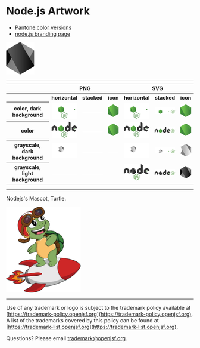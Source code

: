 # Node.js Artwork

- [Pantone color versions](./other/nodejs-pantone.zip)
- [node.js branding page](https://nodejs.org/en/branding/)

<table>
    <tr>
    	<th colspan="7"></th>
    </tr>
    <tr>
        <th width="120"></th>
        <th colspan="3">PNG</th>
        <th colspan="3">SVG</th>
    </tr>
    <tr>
        <th width="120"></th>
        <th>horizontal</th>
        <th>stacked</th>
        <th>icon</th>
        <th>horizontal</th>
        <th>stacked</th>
        <th>icon</th>
    </tr>
    <tr>
        <th>color, dark background</th>
        <td><img src="./nodejs-logo-color-dark_background.png" width="200"></td>
        <td><img src="../no_artwork_available.png" width="95"></td>
        <td><img src="./nodejs-icon-color.png" width="75"></td>
        <td><img src="./nodejs-logo-color-dark_background.svg" width="200"></td>
        <td><img src="./nodejs-logo-stacked-light.svg" width="95"></td>
        <td><img src="./nodejs-icon-color.svg" width="75"></td>
    </tr>
    <tr>
        <th>color</th>
        <td><img src="./nodejs-logo-color.png" width="200"></td>
        <td><img src="../no_artwork_available.png" width="95"></td>
        <td><img src="./nodejs-icon-color.png" width="75"></td>
        <td><img src="./nodejs-logo-color.svg" width="200"></td>
        <td><img src="./nodejs-logo-stacked-dark.svg" width="95"></td>
        <td><img src="./nodejs-icon-color.svg" width="75"></td>
    </tr>  
    <tr>
        <th>grayscale, dark background</th>
        <td><img src="./nodejs-logo-grayscale-dark_background.png" width="200"></td>
         <td><img src="../no_artwork_available.png" width="95"></td>
        <td><img src="../no_artwork_available.png" width="75"></td>
        <td><img src="./nodejs-logo-grayscale-dark_background.svg" width="200"></td>
           <td><img src="./nodejs-logo-stacked-withe.svg" width="95"></td>
        <td><img src="./nodejs-icon-withe.svg" width="75"></td>
    </tr>
    <tr>
        <th>grayscale, light background</th>
        <td>
            <img src="../no_artwork_available.png" width="75">
        </td>
        <td>
            <img src="../no_artwork_available.png" width="75">
        </td>
        <td>
        </td>
            <img src="./nodejs-icon-black.svg" width="75">
        </td>
        <td>
            <img src="./nodejs-logo-black.svg" width="75">
        </td>
        <td>
            <img src="./nodejs-logo-stacked-black.svg" width="200">
        </td>
        <td>
            <img src="./nodejs-icon-black.svg" width="75">
        </td>
    </tr>
</table>

---

Nodejs's Mascot, Turtle.

<img src="./node-mascot.svg" width="200" alt="Node.js Turtle">

---

Use of any trademark or logo is subject to the trademark policy available at [https://trademark-policy.openjsf.org](https://trademark-policy.openjsf.org). A list of the trademarks covered by this policy can be found at [https://trademark-list.openjsf.org](https://trademark-list.openjsf.org).

Questions? Please email [trademark@openjsf.org](mailto:trademark@openjsf.org).
